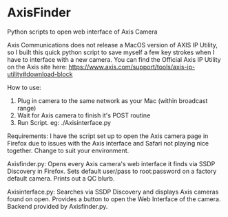 # AxisFinder
Python scripts to open web interface of Axis Camera

Axis Communications does not release a MacOS version of AXIS IP Utility, so I built this quick python script to save myself a few key strokes when I have to interface with a new camera. 
You can find the Official Axis IP Utility on the Axis site here: https://www.axis.com/support/tools/axis-ip-utility#download-block

How to use:
1. Plug in camera to the same network as your Mac (within broadcast range)
2. Wait for Axis camera to finish it's POST routine
3. Run Script. eg: ./Axisinterface.py

Requirements: I have the script set up to open the Axis camera page in Firefox due to issues with the Axis interface and Safari not playing nice together. Change to suit your environment.

Axisfinder.py: Opens every Axis camera's web interface it finds via SSDP Discovery in Firefox. Sets default user/pass to root:password on a factory default camera. Prints out a QC blurb.

Axisinterface.py: Searches via SSDP Discovery and displays Axis cameras found on open. Provides a button to open the Web Interface of the camera. Backend provided by Axisfinder.py.
